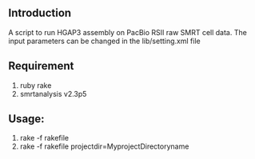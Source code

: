 ## Introduction

A script to run HGAP3 assembly on PacBio RSII raw SMRT cell data. The input parameters can be changed in the lib/setting.xml file

## Requirement

1. ruby rake
2. smrtanalysis v2.3p5

## Usage:

1. rake -f rakefile
2. rake -f rakefile projectdir=MyprojectDirectoryname 


